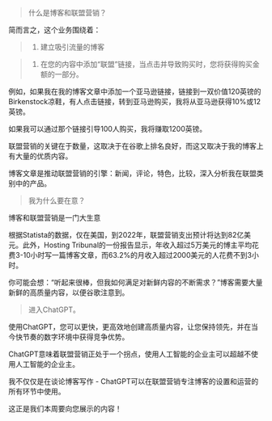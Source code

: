 > 什么是博客和联盟营销？

简而言之，这个业务围绕着：

> 1.  建立吸引流量的博客

> 1.  在您的内容中添加“联盟”链接，当点击并导致购买时，您将获得购买金额的一部分。

例如，如果我在我的博客文章中添加一个亚马逊链接，链接到一双价值120英镑的Birkenstock凉鞋，有人点击链接，转到亚马逊购买，我将从亚马逊获得10%或12英镑。

如果我可以通过那个链接引导100人购买，我将赚取1200英镑。

联盟营销的关键在于数量，这取决于在谷歌上排名良好，而这又取决于我的博客上有大量的优质内容。

博客文章是推动联盟营销的引擎：新闻，评论，特色，比较，深入分析我在联盟类别中的产品。

> 我为什么要在意？

博客和联盟营销是一门大生意

根据Statista的数据，仅在美国，到2022年，联盟营销支出预计将达到82亿美元。此外，Hosting Tribunal的一份报告显示，年收入超过5万美元的博主平均花费3-10小时写一篇博客文章，而63.2%的月收入超过2000美元的人花费不到3小时。

你可能会想：“听起来很棒，但我如何满足对新鲜内容的不断需求？”博客需要大量新鲜的高质量内容，以便谷歌注意到。

> 进入ChatGPT。

使用ChatGPT，您可以更快，更高效地创建高质量内容，让您保持领先，并在当今快节奏的数字环境中获得竞争优势。

ChatGPT意味着联盟营销正处于一个拐点，使用人工智能的企业主可以超越不使用人工智能的企业主。

我不仅仅是在谈论博客写作 - ChatGPT可以在联盟营销专注博客的设置和运营的所有环节中使用。

这正是我们本周要向您展示的内容！
